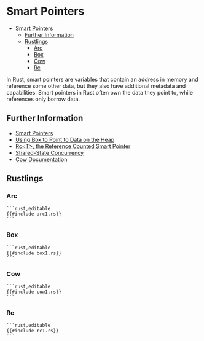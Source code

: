 # Smart Pointers

<!--ts-->
* [Smart Pointers](#smart-pointers)
   * [Further Information](#further-information)
   * [Rustlings](#rustlings)
      * [Arc](#arc)
      * [Box](#box)
      * [Cow](#cow)
      * [Rc](#rc)

<!-- Created by https://github.com/ekalinin/github-markdown-toc -->
<!-- Added by: runner, at: Sat Feb 18 12:23:23 UTC 2023 -->

<!--te-->
In Rust, smart pointers are variables that contain an address in memory and reference some other data, but they also have additional metadata and capabilities.
Smart pointers in Rust often own the data they point to, while references only borrow data.

## Further Information

- [Smart Pointers](https://doc.rust-lang.org/book/ch15-00-smart-pointers.html)
- [Using Box to Point to Data on the Heap](https://doc.rust-lang.org/book/ch15-01-box.html)
- [Rc\<T\>, the Reference Counted Smart Pointer](https://doc.rust-lang.org/book/ch15-04-rc.html)
- [Shared-State Concurrency](https://doc.rust-lang.org/book/ch16-03-shared-state.html)
- [Cow Documentation](https://doc.rust-lang.org/std/borrow/enum.Cow.html)

## Rustlings

### Arc

~~~admonish note title="arc1" collapsible=true
```rust,editable
{{#include arc1.rs}}
```
~~~

### Box

~~~admonish note title="box1" collapsible=true
```rust,editable
{{#include box1.rs}}
```
~~~

### Cow

~~~admonish note title="cow1" collapsible=true
```rust,editable
{{#include cow1.rs}}
```
~~~

### Rc

~~~admonish note title="rc1" collapsible=true
```rust,editable
{{#include rc1.rs}}
```
~~~